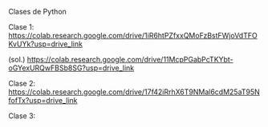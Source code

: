 Clases de Python

Clase 1:
https://colab.research.google.com/drive/1iR6htPZfxxQMoFzBstFWjoVdTFOKvUYk?usp=drive_link

(sol.)
https://colab.research.google.com/drive/11McpPGabPcTKYbt-oGYexURQwFBSb8SG?usp=drive_link

Clase 2:
https://colab.research.google.com/drive/17f42iRrhX6T9NMal6cdM25aT95NfofTx?usp=drive_link

Clase 3:
